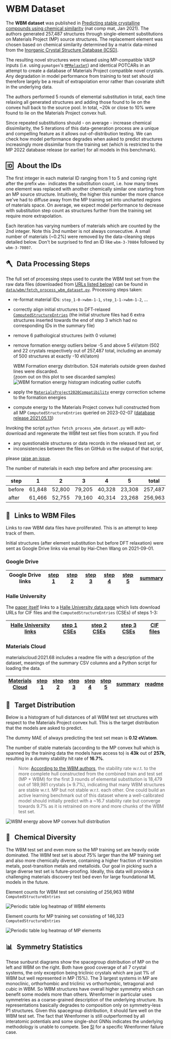 # WBM Dataset

The **WBM dataset** was published in [Predicting stable crystalline compounds using chemical similarity][wbm paper] (nat comp mat, Jan 2021). The authors generated 257,487 structures through single-element substitutions on Materials Project (MP) source structures. The replacement element was chosen based on chemical similarity determined by a matrix data-mined from the [Inorganic Crystal Structure Database (ICSD)](https://icsd.products.fiz-karlsruhe.de).

The resulting novel structures were relaxed using MP-compatible VASP inputs (i.e. using `pymatgen`'s [`MPRelaxSet`](https://github.com/materialsproject/pymatgen/blob/c4998d92525921c3da0aec0f94ed1429c6786c42/pymatgen/io/vasp/MPRelaxSet.yaml)) and identical POTCARs in an attempt to create a database of Materials Project compatible novel crystals. Any degradation in model performance from training to test set should therefore largely be a result of extrapolation error rather than covariate shift in the underlying data.

The authors performed 5 rounds of elemental substitution in total, each time relaxing all generated structures and adding those found to lie on the convex hull back to the source pool. In total, ~20k or close to 10% were found to lie on the Materials Project convex hull.

Since repeated substitutions should - on average - increase chemical dissimilarity, the 5 iterations of this data-generation process are a unique and compelling feature as it allows out-of-distribution testing. We can check how model performance degrades when asked to predict structures increasingly more dissimilar from the training set (which is restricted to the MP 2022 database release (or earlier) for all models in this benchmark).

## 🆔 &thinsp; About the IDs

The first integer in each material ID ranging from 1 to 5 and coming right after the prefix `wbm-` indicates the substitution count, i.e. how many times one element was replaced with another chemically similar one starting from an MP source structure. Intuitively, the higher this number the more chance we've had to diffuse away from the MP training set into uncharted regions of materials space. On average, we expect model performance to decrease with substitution step count as structures further from the training set require more extrapolation.

Each iteration has varying numbers of materials which are counted by the 2nd integer. Note this 2nd number is not always consecutive. A small number of materials (~0.2%) were removed by the data-cleaning steps detailed below. Don't be surprised to find an ID like `wbm-3-70804` followed by `wbm-3-70807`.

## 🪓 &thinsp; Data Processing Steps

The full set of processing steps used to curate the WBM test set from the raw data files (downloaded from [URLs listed below](#--links-to-wbm-files)) can be found in [`data/wbm/fetch_process_wbm_dataset.py`](https://github.com/janosh/matbench-discovery/blob/site/data/wbm/fetch_process_wbm_dataset.py). Processing steps taken:

- re-format material IDs: `step_1-0->wbm-1-1`, `step_1-1->wbm-1-2`, ...
- correctly align initial structures to DFT-relaxed [`ComputedStructureEntries`](https://pymatgen.org/pymatgen.entries.computed_entries.html#pymatgen.entries.computed_entries.ComputedStructureEntry) (the initial structure files had 6 extra structures inserted towards the end of step 3 which had no corresponding IDs in the summary file)
- remove 6 pathological structures (with 0 volume)
- remove formation energy outliers below -5 and above 5 eV/atom (502 and 22 crystals respectively out of 257,487 total, including an anomaly of 500 structures at exactly -10 eV/atom)

  <caption>WBM Formation energy distribution. 524 materials outside green dashed lines were discarded.<br />(zoom out on this plot to see discarded samples)</caption>
  <slot name="hist-e-form-per-atom">
    <img src="./figs/hist-wbm-e-form-per-atom.svg" alt="WBM formation energy histogram indicating outlier cutoffs">
  </slot>

- apply the [`MaterialsProject2020Compatibility`](https://pymatgen.org/pymatgen.entries.compatibility.html#pymatgen.entries.compatibility.MaterialsProject2020Compatibility) energy correction scheme to the formation energies
- compute energy to the Materials Project convex hull constructed from all MP `ComputedStructureEntries` queried on 2023-02-07 ([database release 2021.05.13](https://docs.materialsproject.org/changes/database-versions#v2021.05.13))

Invoking the script `python fetch_process_wbm_dataset.py` will auto-download and regenerate the WBM test set files from scratch. If you find

- any questionable structures or data records in the released test set, or
- inconsistencies between the files on GitHub vs the output of that script,

please [raise an issue](https://github.com/janosh/matbench-discovery/issues).

The number of materials in each step before and after processing are:

| step   | 1      | 2      | 3      | 4      | 5      | total   |
| ------ | ------ | ------ | ------ | ------ | ------ | ------- |
| before | 61,848 | 52,800 | 79,205 | 40,328 | 23,308 | 257,487 |
| after  | 61,466 | 52,755 | 79,160 | 40,314 | 23,268 | 256,963 |

## 🔗 &thinsp; Links to WBM Files

Links to raw WBM data files have proliferated. This is an attempt to keep track of them.

Initial structures (after element substitution but before DFT relaxation) were sent as Google Drive links via email by Hai-Chen Wang on 2021-09-01.

### Google Drive

| Google Drive links | [step 1](https://drive.google.com/file/d/1ZUgtYwrfZn_P8bULWRtTXepyAxHVxS5C) | [step 2](https://drive.google.com/file/d/1-3uu2AcARJxH7GReteGVASZTuttFGiW_) | [step 3](https://drive.google.com/file/d/1hc5BvDiFfTu_tc5F8m7ONSw2OgL9vN6o) | [step 4](https://drive.google.com/file/d/1aMYxG5YJUgMHpbWmHpzL4hRfmP26UQqh) | [step 5](https://drive.google.com/file/d/17kQt2r78ReWle4PhEIOXG7w7BFdezGM1) | [summary](https://drive.google.com/file/d/1639IFUG7poaDE2uB6aISUOi65ooBwCIg) |
| ------------------ | --------------------------------------------------------------------------- | --------------------------------------------------------------------------- | --------------------------------------------------------------------------- | --------------------------------------------------------------------------- | --------------------------------------------------------------------------- | ---------------------------------------------------------------------------- |

### Halle University

The [paper itself][wbm paper] links to a [Halle University data page](https://tddft.org/bmg/data.php) which lists download URLs for CIF files and the `ComputedStructureEntries` (CSEs) of steps 1-3:

| [Halle University links](https://tddft.org/bmg/data.php) | [step 1 CSEs](https://tddft.org/bmg/files/data/substitutions_000.json.bz2) | [step 2 CSEs](https://tddft.org/bmg/files/data/substitutions_001.json.bz2) | [step 3 CSEs](https://tddft.org/bmg/files/data/substitutions_002.json.bz2) | [CIF files](https://tddft.org/bmg/files/data/similarity-cifs.tar.gz) |
| -------------------------------------------------------- | -------------------------------------------------------------------------- | -------------------------------------------------------------------------- | -------------------------------------------------------------------------- | -------------------------------------------------------------------- |

### Materials Cloud

materialscloud:2021.68 includes a readme file with a description of the dataset, meanings of the summary CSV columns and a Python script for loading the data.

| [Materials Cloud](https://archive.materialscloud.org/record/2021.68) | [step 1](https://archive.materialscloud.org/record/file?record_id=840&filename=step_1.json.bz2) | [step 2](https://archive.materialscloud.org/record/file?record_id=840&filename=step_2.json.bz2) | [step 3](https://archive.materialscloud.org/record/file?record_id=840&filename=step_3.json.bz2) | [step 4](https://archive.materialscloud.org/record/file?record_id=840&filename=step_4.json.bz2) | [step 5](https://archive.materialscloud.org/record/file?record_id=840&filename=step_5.json.bz2) | [summary](https://archive.materialscloud.org/record/file?record_id=840&filename=summary.txt.bz2) | [readme](https://archive.materialscloud.org/record/file?record_id=840&filename=README.txt) |
| -------------------------------------------------------------------- | ----------------------------------------------------------------------------------------------- | ----------------------------------------------------------------------------------------------- | ----------------------------------------------------------------------------------------------- | ----------------------------------------------------------------------------------------------- | ----------------------------------------------------------------------------------------------- | ------------------------------------------------------------------------------------------------ | ------------------------------------------------------------------------------------------ |

[wbm paper]: https://nature.com/articles/s41524-020-00481-6

## 🎯 &thinsp; Target Distribution

Below is a histogram of hull distances of all WBM test set structures with respect to the Materials Project convex hull. This is the target distribution that the models are asked to predict.

The dummy MAE of always predicting the test set mean is **0.12 eV/atom**.

The number of stable materials (according to the MP convex hull which is spanned by the training data the models have access to) is **43k** out of **257k**, resulting in a dummy stability hit rate of **16.7%**.

> Note: [According to the WBM authors](https://www.nature.com/articles/s41524-020-00481-6#Sec2), the stability rate w.r.t. to the more complete hull constructed from the combined train and test set (MP + WBM) for the first 3 rounds of elemental substitution is 18,479 out of 189,981 crystals ($\approx$ 9.7%), indicating that many WBM structures are stable w.r.t. MP but not stable w.r.t. each other. One could build an active learning benchmark out of this dataset where a well-calibrated model should initially predict with a ~16.7 stability rate but converge towards 9.7% as it is retrained on more and more chunks of the WBM test set.

<slot name="hist-wbm-hull-dist">
  <img src="./figs/hist-wbm-hull-dist.svg" alt="WBM energy above MP convex hull distribution">
</slot>

## 🧪 &thinsp; Chemical Diversity

The WBM test set and even more so the MP training set are heavily oxide dominated. The WBM test set is about 75% larger than the MP training set and also more chemically diverse, containing a higher fraction of transition metals, post-transition metals and metalloids. Our goal in picking such a large diverse test set is future-proofing. Ideally, this data will provide a challenging materials discovery test bed even for large foundational ML models in the future.

Element counts for WBM test set consisting of 256,963 WBM `ComputedStructureEntries`

<slot name="wbm-elements-heatmap">
  <img src="./figs/wbm-elements.svg" alt="Periodic table log heatmap of WBM elements">
</slot>

Element counts for MP training set consisting of 146,323 `ComputedStructureEntries`

<slot name="mp-elements-heatmap">
  <img src="./figs/mp-elements.svg" alt="Periodic table log heatmap of MP elements">
</slot>

## 📊 &thinsp; Symmetry Statistics

These sunburst diagrams show the spacegroup distribution of MP on the left and WBM on the right. Both have good coverage of all 7 crystal systems, the only exception being triclinic crystals which are just 1% of WBM but well represented in MP (15%). The 3 largest systems in MP are monoclinic, orthorhombic and triclinic vs orthorhombic, tetragonal and cubic in WBM. So WBM structures have overall higher symmetry which can benefit some models more than others. Wrenformer in particular uses symmetries as a coarse-grained description of the underlying structure. Its representations basically degrades to composition only on symmetry-less P1 structures. Given this spacegroup distribution, it should fare well on the WBM test set. The fact that Wrenformer is still outperformed by all interatomic potentials and some single-shot GNNs indicates the underlying methodology is unable to compete. See [SI](/si#spacegroup-prevalence-in-wrenformer-failure-cases) for a specific Wrenformer failure case.

<slot name="spacegroup-sunbursts" />

